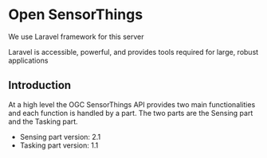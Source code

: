 <h1>Open SensorThings</h1>

We use Laravel framework for this server

Laravel is accessible, powerful, and provides tools required for large, robust applications

<h2>Introduction</h2>
At a high level the OGC SensorThings API provides two main functionalities and each function is handled by a part. The two parts are the Sensing part and the Tasking part.<br />
<ul>
  <li>Sensing part version: 2.1</li>
  <li>Tasking part version: 1.1</li>
</ul>
